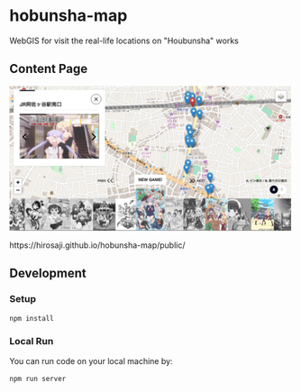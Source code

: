 # hobunsha-map

WebGIS for visit the real-life locations on "Houbunsha" works

## Content Page

<a href="https://hirosaji.github.io/hobunsha-map/public/"><img src="./public/img/OGimg.png" width="500px"></a>
<p>https://hirosaji.github.io/hobunsha-map/public/</p>

## Development

### Setup

```
npm install
```

### Local Run

You can run code on your local machine by:

```
npm run server
```
